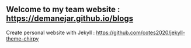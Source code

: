 Welcome to my team website : https://demanejar.github.io/blogs <br />
---
Create personal website with Jekyll : https://github.com/cotes2020/jekyll-theme-chirpy
